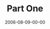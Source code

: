 ---
layout: message
category: message
series: "Next Level: Greg Boyd"
title: "Part One"
date: 2006-08-09-00-00
message_id: 528
audio: "http://s3.amazonaws.com/crossroadsaudiomessages/KingdomNL1.mp3"
audio-duration: "56:08"
explicit: false
---